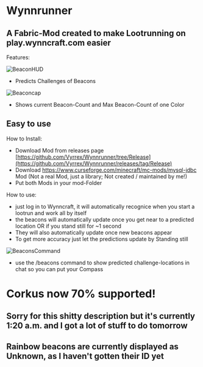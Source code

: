 # Wynnrunner
## A Fabric-Mod created to make Lootrunning on play.wynncraft.com easier

Features:

![BeaconHUD](https://github.com/Vyrrex/Wynnrunner/assets/67466853/c4bc8d1c-4d0f-4d2d-b6de-ef76a79fc68c)
* Predicts Challenges of Beacons

![Beaconcap](https://github.com/Vyrrex/Wynnrunner/assets/67466853/6c560223-9f1f-45d6-9170-a9db014e0744)
* Shows current Beacon-Count and Max Beacon-Count of one Color

## Easy to use

How to Install:
* Download Mod from releases page [https://github.com/Vyrrex/Wynnrunner/tree/Release](https://github.com/Vyrrex/Wynnrunner/releases/tag/Release)
* Download https://www.curseforge.com/minecraft/mc-mods/mysql-jdbc Mod (Not a real Mod, just a library; Not created / maintained by me!)
* Put both Mods in your mod-Folder

How to use:
* just log in to Wynncraft, it will automatically recognice when you start a lootrun and work all by itself
* the beacons will automatically update once you get near to a predicted location OR if you stand still for ~1 second
* They will also automatically update once new beacons appear
* To get more accuracy just let the predictions update by Standing still

![BeaconsCommand](https://github.com/Vyrrex/Wynnrunner/assets/67466853/86a5052b-ef65-4b82-87a2-bf3dbc56987a)
* use the /beacons command to show predicted challenge-locations in chat so you can put your Compass

# Corkus now 70% supported!
## Sorry for this shitty description but it's currently 1:20 a.m. and I got a lot of stuff to do tomorrow
## Rainbow beacons are currently displayed as Unknown, as I haven't gotten their ID yet
